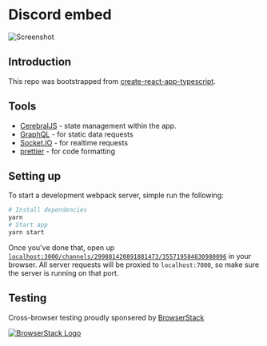 # Discord embed

![Screenshot](https://i.imgur.com/eGKcLlN.png)

## Introduction

This repo was bootstrapped from [create-react-app-typescript](https://github.com/wmonk/create-react-app-typescript).

## Tools

- [CerebralJS](https://cerebraljs.com) - state management within the app.
- [GraphQL](https://graphql.org/learn/) - for static data requests
- [Socket.IO](https://socket.io/) - for realtime requests
- [prettier](http://prettier.io) - for code formatting

## Setting up

To start a development webpack server, simple run the following:

```bash
# Install dependencies
yarn
# Start app
yarn start
```

Once you've done that, open up [`localhost:3000/channels/299881420891881473/355719584830980096`](http://localhost:3000/channels/299881420891881473/355719584830980096) in your browser. All server requests will be proxied to `localhost:7000`, so make sure the server is running on that port.

## Testing

Cross-browser testing proudly sponsered by [BrowserStack](https://browserstack.com)

[![BrowserStack Logo](https://d98b8t1nnulk5.cloudfront.net/production/images/layout/logo-header.png?1469004780)](https://browserstack.com)
